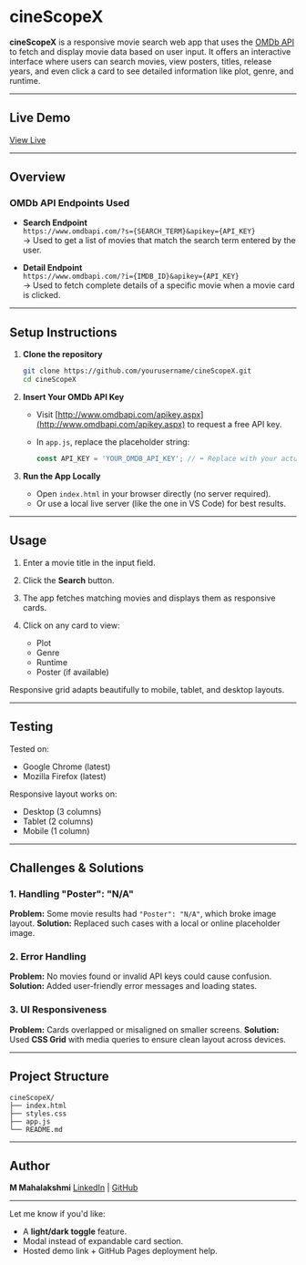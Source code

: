 # cineScopeX

**cineScopeX** is a responsive movie search web app that uses the [OMDb API](http://www.omdbapi.com/) to fetch and display movie data based on user input. It offers an interactive interface where users can search movies, view posters, titles, release years, and even click a card to see detailed information like plot, genre, and runtime.

---

## Live Demo
[View Live](https://maggyleet.github.io/cineScopeX)

---

## Overview

### OMDb API Endpoints Used

- **Search Endpoint**  
  `https://www.omdbapi.com/?s={SEARCH_TERM}&apikey={API_KEY}`  
  → Used to get a list of movies that match the search term entered by the user.

- **Detail Endpoint**  
  `https://www.omdbapi.com/?i={IMDB_ID}&apikey={API_KEY}`  
  → Used to fetch complete details of a specific movie when a movie card is clicked.

---

## Setup Instructions

1. **Clone the repository**  
   ```bash
   git clone https://github.com/yourusername/cineScopeX.git
   cd cineScopeX
   ```

2. **Insert Your OMDb API Key**

   * Visit [http://www.omdbapi.com/apikey.aspx](http://www.omdbapi.com/apikey.aspx) to request a free API key.
   * In `app.js`, replace the placeholder string:

     ```javascript
     const API_KEY = 'YOUR_OMDB_API_KEY'; // ⬅ Replace with your actual key
     ```

3. **Run the App Locally**

   * Open `index.html` in your browser directly (no server required).
   * Or use a local live server (like the one in VS Code) for best results.

---

## Usage

1. Enter a movie title in the input field.
2. Click the **Search** button.
3. The app fetches matching movies and displays them as responsive cards.
4. Click on any card to view:

   * Plot
   * Genre
   * Runtime
   * Poster (if available)

Responsive grid adapts beautifully to mobile, tablet, and desktop layouts.

---

## Testing

Tested on:

* Google Chrome (latest)
* Mozilla Firefox (latest)

Responsive layout works on:

* Desktop (3 columns)
* Tablet (2 columns)
* Mobile (1 column)

---

## Challenges & Solutions

### 1. **Handling "Poster": "N/A"**

**Problem:** Some movie results had `"Poster": "N/A"`, which broke image layout.
**Solution:** Replaced such cases with a local or online placeholder image.

### 2. **Error Handling**

**Problem:** No movies found or invalid API keys could cause confusion.
**Solution:** Added user-friendly error messages and loading states.

### 3. **UI Responsiveness**

**Problem:** Cards overlapped or misaligned on smaller screens.
**Solution:** Used **CSS Grid** with media queries to ensure clean layout across devices.

---

## Project Structure

```
cineScopeX/
├── index.html
├── styles.css
├── app.js
└── README.md
```

---

## Author

**M Mahalakshmi**
[LinkedIn](https://www.linkedin.com/in/mahalakshmi-m-238320250) | [GitHub](https://github.com/maggyleet)

---

Let me know if you'd like:
- A **light/dark toggle** feature.
- Modal instead of expandable card section.
- Hosted demo link + GitHub Pages deployment help.
